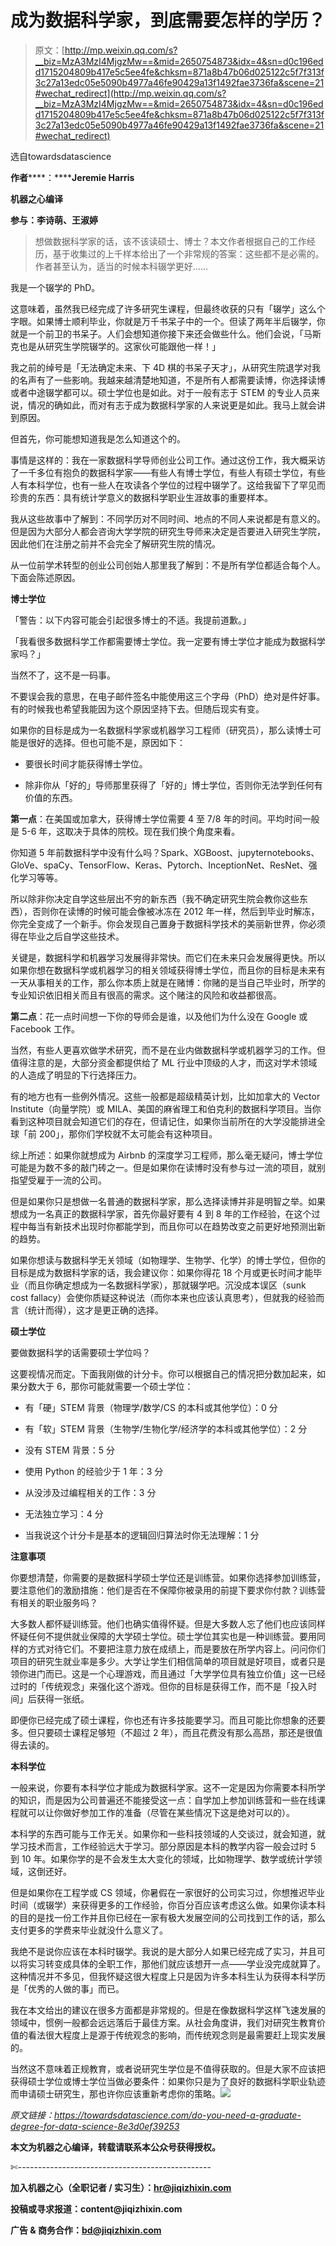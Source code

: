 # 成为数据科学家，到底需要怎样的学历？

> 原文：[http://mp.weixin.qq.com/s?__biz=MzA3MzI4MjgzMw==&mid=2650754873&idx=4&sn=d0c196edd1715204809b417e5c5ee4fe&chksm=871a8b47b06d025122c5f7f313f3c27a13edc05e5090b4977a46fe90429a13f1492fae3736fa&scene=21#wechat_redirect](http://mp.weixin.qq.com/s?__biz=MzA3MzI4MjgzMw==&mid=2650754873&idx=4&sn=d0c196edd1715204809b417e5c5ee4fe&chksm=871a8b47b06d025122c5f7f313f3c27a13edc05e5090b4977a46fe90429a13f1492fae3736fa&scene=21#wechat_redirect)

选自towardsdatascience

****作者********：********Jeremie Harris****

****机器之心编译**** 

****参与：********李诗萌********、王淑婷****

> 想做数据科学家的话，该不该读硕士、博士？本文作者根据自己的工作经历，基于收集过的上千样本给出了一个非常规的答案：这些都不是必需的。作者甚至认为，适当的时候本科辍学更好……

我是一个辍学的 PhD。

这意味着，虽然我已经完成了许多研究生课程，但最终收获的只有「辍学」这么个字眼。如果博士顺利毕业，你就是万千书呆子中的一个。但读了两年半后辍学，你就是一个前卫的书呆子。人们会想知道你接下来还会做些什么。他们会说，「马斯克也是从研究生学院辍学的。这家伙可能跟他一样！」

我之前的绰号是「无法确定未来、下 4D 棋的书呆子天才」，从研究生院退学对我的名声有了一些影响。我越来越清楚地知道，不是所有人都需要读博，你选择读博或者中途辍学都可以。硕士学位也是如此。对于一般有志于 STEM 的专业人员来说，情况的确如此，而对有志于成为数据科学家的人来说更是如此。我马上就会讲到原因。

但首先，你可能想知道我是怎么知道这个的。

事情是这样的：我在一家数据科学导师创业公司工作。通过这份工作，我大概采访了一千多位有抱负的数据科学家——有些人有博士学位，有些人有硕士学位，有些人有本科学位，也有一些人在攻读各个学位的过程中辍学了。这给我留下了罕见而珍贵的东西：具有统计学意义的数据科学职业生涯故事的重要样本。

我从这些故事中了解到：不同学历对不同时间、地点的不同人来说都是有意义的。但是因为大部分人都会咨询大学学院的研究生导师来决定是否要进入研究生学院，因此他们在注册之前并不会完全了解研究生院的情况。

从一位前学术转型的创业公司创始人那里我了解到：不是所有学位都适合每个人。下面会陈述原因。

**博士学位**

「警告：以下内容可能会引起很多博士的不适。我提前道歉。」

「我看很多数据科学工作都需要博士学位。我一定要有博士学位才能成为数据科学家吗？」

当然不了，这不是一码事。

不要误会我的意思，在电子邮件签名中能使用这三个字母（PhD）绝对是件好事。有的时候我也希望我能因为这个原因坚持下去。但随后现实有变。

如果你的目标是成为一名数据科学家或机器学习工程师（研究员），那么读博士可能是很好的选择。但也可能不是，原因如下：

*   要很长时间才能获得博士学位。

*   除非你从「好的」导师那里获得了「好的」博士学位，否则你无法学到任何有价值的东西。

**第一点**：在美国或加拿大，获得博士学位需要 4 至 7/8 年的时间。平均时间一般是 5-6 年，这取决于具体的院校。现在我们换个角度来看。

你知道 5 年前数据科学中没有什么吗？Spark、XGBoost、jupyternotebooks、GloVe、spaCy、TensorFlow、Keras、Pytorch、InceptionNet、ResNet、强化学习等等。

所以除非你决定自学这些层出不穷的新东西（我不确定研究生院会教你这些东西），否则你在读博的时候可能会像被冰冻在 2012 年一样，然后到毕业时解冻，你完全变成了一个新手。你会发现自己置身于数据科学技术的美丽新世界，你必须得在毕业之后自学这些技术。

关键是，数据科学和机器学习发展得非常快。而它们在未来只会发展得更快。所以如果你想在数据科学或机器学习的相关领域获得博士学位，而且你的目标是未来有一天从事相关的工作，那么你本质上就是在赌博：你赌的是当自己毕业时，所学的专业知识依旧相关而且有很高的需求。这个赌注的风险和收益都很高。

**第二点**：花一点时间想一下你的导师会是谁，以及他们为什么没在 Google 或 Facebook 工作。

当然，有些人更喜欢做学术研究，而不是在业内做数据科学或机器学习的工作。但值得注意的是，大部分资金都提供给了 ML 行业中顶级的人才，而这对学术领域的人造成了明显的下行选择压力。

有的地方也有一些例外情况。这些一般都是超级精英计划，比如加拿大的 Vector Institute（向量学院）或 MILA、美国的麻省理工和伯克利的数据科学项目。当你看到这种项目就会知道它们的存在，但请记住，如果你当前所在的大学没能排进全球「前 200」，那你们学校就不太可能会有这种项目。

综上所述：如果你就想成为 Airbnb 的深度学习工程师，那么毫无疑问，博士学位可能是为数不多的敲门砖之一。但是如果你在读博时没有参与过一流的项目，就别指望受雇于一流的公司。

但是如果你只是想做一名普通的数据科学家，那么选择读博并非是明智之举。如果想成为一名真正的数据科学家，首先你最好要有 4 到 8 年的工作经验，在这个过程中每当有新技术出现时你都能学到，而且你可以在趋势改变之前更好地预测出新的趋势。

如果你想读与数据科学无关领域（如物理学、生物学、化学）的博士学位，但你的目标是成为数据科学家的话，我会建议你：如果你得花 18 个月或更长时间才能毕业（而且你确定想成为一名数据科学家），那就辍学吧。沉没成本误区（sunk cost fallacy）会使你质疑这种说法（而你本来也应该认真思考），但就我的经验而言（统计而得），这才是更正确的选择。

**硕士学位**

要做数据科学的话需要硕士学位吗？

这要视情况而定。下面我刚做的计分卡。你可以根据自己的情况把分数加起来，如果分数大于 6，那你可能就需要一个硕士学位：

*   有「硬」STEM 背景（物理学/数学/CS 的本科或其他学位）：0 分

*   有「软」STEM 背景（生物学/生物化学/经济学的本科或其他学位）：2 分

*   没有 STEM 背景：5 分

*   使用 Python 的经验少于 1 年：3 分

*   从没涉及过编程相关的工作：3 分

*   无法独立学习：4 分

*   当我说这个计分卡是基本的逻辑回归算法时你无法理解：1 分

**注意事项**

你要想清楚，你需要的是数据科学硕士学位还是训练营。如果你选择参加训练营，要注意他们的激励措施：他们是否在不保障你被录用的前提下要求你付款？训练营有相关的职业服务吗？

大多数人都怀疑训练营。他们也确实值得怀疑。但是大多数人忘了他们也应该同样怀疑任何不提供就业保障的大学硕士学位。硕士学位其实也是一种训练营。要用同样的方式对待它们。不要把注意力放在成绩上，而是要放在所学内容上。问问你们项目的研究生就业率是多少。大学让学生们相信简单的项目就是好项目，或者只是领你进门而已。这是一个心理游戏，而且通过「大学学位具有独立价值」这一已经过时的「传统观念」来强化这个游戏。但你的目标是获得工作，而不是「投入时间」后获得一张纸。

即便你已经完成了硕士课程，你也还有许多技能要学习。而且可能比你想象的还要多。但只要硕士课程足够短（不超过 2 年），而且花费没有那么高昂，那还是很值得去读的。

**本科学位**

一般来说，你要有本科学位才能成为数据科学家。这不一定是因为你需要本科所学的知识，而是因为公司普遍还不能接受这一点：自学加上参加训练营和一些在线课程就可以让你做好参加工作的准备（尽管在某些情况下这是绝对可以的）。

本科学的东西可能与工作无关。如果你和一些科技领域的人交谈过，就会知道，就学习技术而言，工作经验远大于学习。部分原因是本科的教学内容一般会过时 5 到 10 年。如果你学的是不会发生太大变化的领域，比如物理学、数学或统计学领域，这倒还好。

但是如果你在工程学或 CS 领域，你暑假在一家很好的公司实习过，你想推迟毕业时间（或辍学）来获得更多的工作经验，你百分百应该考虑这么做。如果你读本科的目的是找一份工作并且你已经在一家有极大发展空间的公司找到工作的话，那么支付更多的学费来毕业就没什么意义了。

我绝不是说你应该在本科时辍学。我说的是大部分人如果已经完成了实习，并且可以将实习转变成具体的全职工作，那他们就应该想开一点——学业没完成就算了。这种情况并不多见，但我怀疑这很大程度上只是因为许多本科生认为获得本科学历是「优秀的人做的事」而已。

我在本文给出的建议在很多方面都是非常规的。但是在像数据科学这样飞速发展的领域中，惯例一般都会远远落后于最佳方案。从社会角度讲，我们对研究生教育价值的看法很大程度上是源于传统观念的影响，而传统观念则是最需要赶上现实发展的。

当然这不意味着正规教育，或者说研究生学位是不值得获取的。但是大家不应该把获得硕士学位或博士学位当做必要条件：如果你只是为了良好的数据科学职业轨迹而申请硕士研究生，那也许你应该重新考虑你的策略。****![](../Images/98db554c57db91144fde9866558fb8c3.jpg)****

*原文链接：https://towardsdatascience.com/do-you-need-a-graduate-degree-for-data-science-8e3d0ef39253*

****本文为机器之心编译，**转载请联系本公众号获得授权****。**

✄------------------------------------------------

**加入机器之心（全职记者 / 实习生）：hr@jiqizhixin.com**

**投稿或寻求报道：**content**@jiqizhixin.com**

**广告 & 商务合作：bd@jiqizhixin.com**